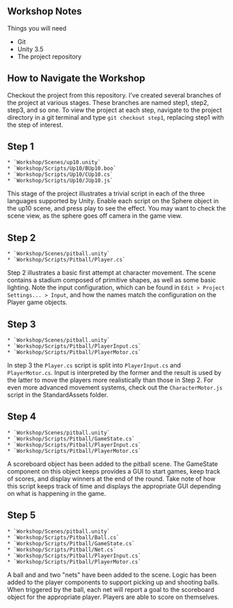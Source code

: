 Workshop Notes
--------------
Things you will need
- Git
- Unity 3.5
- The project repository

How to Navigate the Workshop
----------------------------
Checkout the project from this repository. I've created
several branches of the project at various stages. These branches
are named step1, step2, step3, and so one. To view the project at
each step, navigate to the project directory in a git terminal and
type `git checkout step1`, replacing step1 with the step of 
interest.

Step 1
------

	* `Workshop/Scenes/up10.unity`
	* `Workshop/Scripts/Up10/BUp10.boo`
	* `Workshop/Scripts/Up10/CUp10.cs`
	* `Workshop/Scripts/Up10/JUp10.js`

This stage of the project illustrates a trivial script in each of
the three languages supported by Unity. Enable each script on the
Sphere object in the up10 scene, and press play to see the effect. 
You may want to check the scene view, as the sphere goes off camera
in the game view.

Step 2
------

	* `Workshop/Scenes/pitball.unity`
	* `Workshop/Scripts/Pitball/Player.cs`

Step 2 illustrates a basic first attempt at character movement. The
scene contains a stadium composed of primitive shapes, as well as
some basic lighting. Note the input configuration, which can be 
found in `Edit > Project Settings... > Input`, and how the names
match the configuration on the Player game objects.

Step 3
------

	* `Workshop/Scenes/pitball.unity`
	* `Workshop/Scripts/Pitball/PlayerInput.cs`
	* `Workshop/Scripts/Pitball/PlayerMotor.cs`

In step 3 the `Player.cs` script is split into `PlayerInput.cs` and
`PlayerMotor.cs`. Input is interpreted by the former and the result
is used by the latter to move the players more realistically than
those in Step 2. For even more advanced movement systems, check out
the `CharacterMotor.js` script in the StandardAssets folder.

Step 4
------

	* `Workshop/Scenes/pitball.unity`
	* `Workshop/Scripts/Pitball/GameState.cs`
	* `Workshop/Scripts/Pitball/PlayerInput.cs`
	* `Workshop/Scripts/Pitball/PlayerMotor.cs`

A scoreboard object has been added to the pitball scene. The 
GameState component on this object keeps provides a GUI to start
games, keep track of scores, and display winners at the end of
the round. Take note of how this script keeps track of time and
displays the appropriate GUI depending on what is happening in the
game.

Step 5
------

	* `Workshop/Scenes/pitball.unity`
	* `Workshop/Scripts/Pitball/Ball.cs`
	* `Workshop/Scripts/Pitball/GameState.cs`
	* `Workshop/Scripts/Pitball/Net.cs`
	* `Workshop/Scripts/Pitball/PlayerInput.cs`
	* `Workshop/Scripts/Pitball/PlayerMotor.cs`

A ball and and two "nets" have been added to the scene. Logic has
been added to the player components to support picking up and 
shooting balls. When triggered by the ball, each net will report a
goal to the scoreboard object for the appropriate player. Players
are able to score on themselves. 